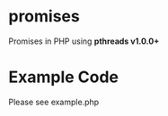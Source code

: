promises
========

Promises in PHP using **pthreads v1.0.0+**

Example Code
============

Please see example.php
